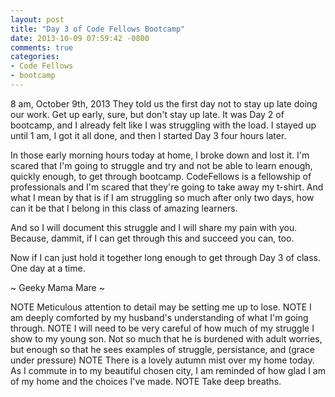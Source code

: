 ```yaml
---
layout: post
title: "Day 3 of Code Fellows Bootcamp"
date: 2013-10-09 07:59:42 -0800
comments: true
categories:
- Code Fellows
- bootcamp
---
```

8 am, October 9th, 2013
  They told us the first day not to stay up late doing our work. Get up early, sure, but don't stay up late. It
was Day 2 of bootcamp, and I already felt like I was struggling with the load. I stayed up until 1 am, I got it all done, and then I started Day 3 four hours later.

  In those early morning hours today at home, I broke down and lost it. I'm scared that I'm going to struggle and
try and not be able to learn enough, quickly enough, to get through bootcamp. CodeFellows is a fellowship of professionals and I'm scared that they're going to take away my t-shirt. And what I mean by that is if I am struggling so much after only two days, how can it be that I belong in this class of amazing learners.

  And so I will document this struggle and I will share my pain with you. Because, dammit, if I can get through
this and succeed you can, too.

  Now if I can just hold it together long enough to get through Day 3 of class.  One day at a time.

~ Geeky Mama Mare ~

  NOTE Meticulous attention to detail may be setting me up to lose.
  NOTE I am deeply comforted by my husband's understanding of what I'm going through.
  NOTE I will need to be very careful of how much of my struggle I show to my young son.  Not so much that he is
burdened with adult worries, but enough so that he sees examples of struggle, persistance, and (grace under pressure)
  NOTE There is a lovely autumn mist over my home today. As I commute in to my beautiful chosen city, I am
reminded of how glad I am of my home and the choices I've made.
  NOTE Take deep breaths.
